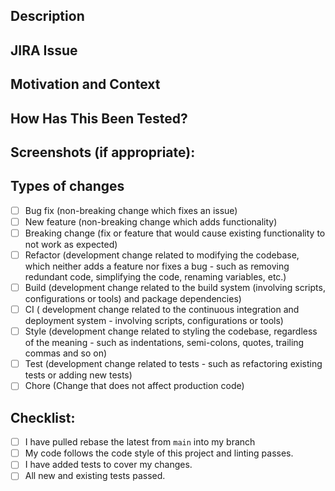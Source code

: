 <!--- Provide a general summary of your changes in the Title above -->

## Description
<!--- Describe your changes in detail -->

## JIRA Issue
<!--- If it fixes an open JIRA issue, please link to the issue here, or just add N/A. -->

## Motivation and Context
<!--- Why is this change required? What problem does it solve? -->

## How Has This Been Tested?
<!--- Please describe in detail how you tested your changes. -->
<!--- Include details of your testing environment, tests ran to see how -->
<!--- your change affects other areas of the code, etc. -->

## Screenshots (if appropriate):
<!-- Upload screenshots of your work for review -->

## Types of changes
<!--- What types of changes does your code introduce? Put an `x` in all the boxes that apply: -->
- [ ] Bug fix (non-breaking change which fixes an issue)
- [ ] New feature (non-breaking change which adds functionality)
- [ ] Breaking change (fix or feature that would cause existing functionality to not work as expected)
- [ ] Refactor (development change related to modifying the codebase, which neither adds a feature nor fixes a bug - such as removing redundant code, simplifying the code, renaming variables, etc.)
- [ ] Build (development change related to the build system (involving scripts, configurations or tools) and package dependencies)
- [ ] CI ( development change related to the continuous integration and deployment system - involving scripts, configurations or tools)
- [ ] Style (development change related to styling the codebase, regardless of the meaning - such as indentations, semi-colons, quotes, trailing commas and so on)
- [ ] Test (development change related to tests - such as refactoring existing tests or adding new tests)
- [ ] Chore (Change that does not affect production code)

## Checklist:
<!--- Go over all the following points, and put an `x` in all the boxes that apply. -->
<!--- If you're unsure about any of these, don't hesitate to ask. We're here to help! -->
- [ ] I have pulled rebase the latest from `main` into my branch
- [ ] My code follows the code style of this project and linting passes.
- [ ] I have added tests to cover my changes.
- [ ] All new and existing tests passed.
